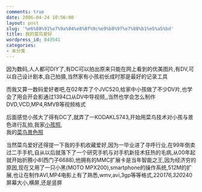 ```yaml
---
comments: true
date: 2006-04-24 10:56:00
layout: post
slug: '%e6%88%91%e7%9a%84%e8%8f%9c%e9%b8%9f%e7%88%b1%e5%a5%bd'
title: 我的菜鸟爱好
wordpress_id: 843541
categories:
- 未分类
---
```


因为数码,人人都可DIY了,有DC可以拍出原来只能在网上看到的优美图片,有DV,可以自己设计剧本,自己拍摄,当然家有小孩初长成时那是最好的记录工具  
  
而我又算一数码爱好者吧,在02年弄了个JVC520,给家中小孩做了不少DV片,也学会了用会开会影通过1394口从DV中导视频,,当然也学会怎么制作DVD,VCD,MP4,RMVB等视频格式  
  
后面感觉小孩大了得有DC了,就弄了一KODAKLS743,开始用菜鸟技术对小孩与景色进行乱拍,我家[小孩照,](http://www.flickr.com/photos/69067576@N00/tags/son/)  
我的[菜鸟景色照](http://www.flickr.com/photos/65429226@N00/)  
  
当然菜鸟爱好还得提一下我的手机收藏爱好,因为一毕业进了寻呼行业,在99年倒卖过二手手机,自从以后就落下了一个研究手机与对手机新技术狂热的毛病,从00年起就开始折腾小8(西门子6688),他拥有的MMC扩展卡是当年智能之王,因为经济穷的原因,现在又用了一只小黑(MOTO MPX200),smartphone的操作系统,512M的扩展,也让在制作AVI,MP4电影上有了熟悉,wmv,avi,3gp等等格式,220*176,320*240屏幕大小,横屏,还是竖屏  

